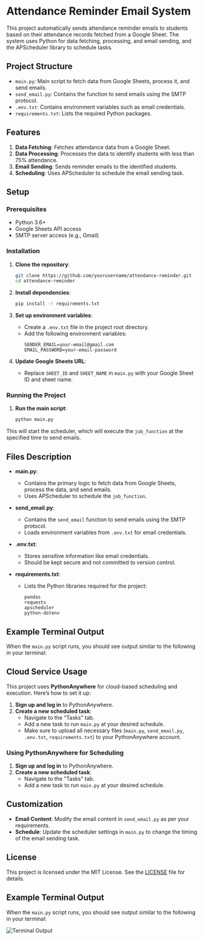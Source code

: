 # Attendance Reminder Email System

This project automatically sends attendance reminder emails to students based on their attendance records fetched from a Google Sheet. The system uses Python for data fetching, processing, and email sending, and the APScheduler library to schedule tasks.

## Project Structure

- `main.py`: Main script to fetch data from Google Sheets, process it, and send emails.
- `send_email.py`: Contains the function to send emails using the SMTP protocol.
- `.env.txt`: Contains environment variables such as email credentials.
- `requirements.txt`: Lists the required Python packages.

## Features

1. **Data Fetching**: Fetches attendance data from a Google Sheet.
2. **Data Processing**: Processes the data to identify students with less than 75% attendance.
3. **Email Sending**: Sends reminder emails to the identified students.
4. **Scheduling**: Uses APScheduler to schedule the email sending task.

## Setup

### Prerequisites

- Python 3.6+
- Google Sheets API access
- SMTP server access (e.g., Gmail)

### Installation

1. **Clone the repository**:
    ```bash
    git clone https://github.com/yourusername/attendance-reminder.git
    cd attendance-reminder
    ```

2. **Install dependencies**:
    ```bash
    pip install -r requirements.txt
    ```

3. **Set up environment variables**:
    - Create a `.env.txt` file in the project root directory.
    - Add the following environment variables:
        ```
        SENDER_EMAIL=your-email@gmail.com
        EMAIL_PASSWORD=your-email-password
        ```

4. **Update Google Sheets URL**:
    - Replace `SHEET_ID` and `SHEET_NAME` in `main.py` with your Google Sheet ID and sheet name.

### Running the Project

1. **Run the main script**:
    ```bash
    python main.py
    ```

This will start the scheduler, which will execute the `job_function` at the specified time to send emails.

## Files Description

- **main.py**: 
    - Contains the primary logic to fetch data from Google Sheets, process the data, and send emails. 
    - Uses APScheduler to schedule the `job_function`.

- **send_email.py**:
    - Contains the `send_email` function to send emails using the SMTP protocol.
    - Loads environment variables from `.env.txt` for email credentials.

- **.env.txt**:
    - Stores sensitive information like email credentials.
    - Should be kept secure and not committed to version control.

- **requirements.txt**:
    - Lists the Python libraries required for the project:
        ```
        pandas
        requests
        apscheduler
        python-dotenv
        ```

## Example Terminal Output

When the `main.py` script runs, you should see output similar to the following in your terminal:


## Cloud Service Usage

This project uses **PythonAnywhere** for cloud-based scheduling and execution. Here’s how to set it up:

1. **Sign up and log in** to PythonAnywhere.
2. **Create a new scheduled task**:
    - Navigate to the "Tasks" tab.
    - Add a new task to run `main.py` at your desired schedule.
    - Make sure to upload all necessary files (`main.py`, `send_email.py`, `.env.txt`, `requirements.txt`) to your PythonAnywhere account.

### Using PythonAnywhere for Scheduling

1. **Sign up and log in** to PythonAnywhere.
2. **Create a new scheduled task**:
    - Navigate to the "Tasks" tab.
    - Add a new task to run `main.py` at your desired schedule.

## Customization

- **Email Content**: Modify the email content in `send_email.py` as per your requirements.
- **Schedule**: Update the scheduler settings in `main.py` to change the timing of the email sending task.

## License

This project is licensed under the MIT License. See the [LICENSE](LICENSE) file for details.
## Example Terminal Output

When the `main.py` script runs, you should see output similar to the following in your terminal:

![Terminal Output](path/to/terminal_output_image.png)
